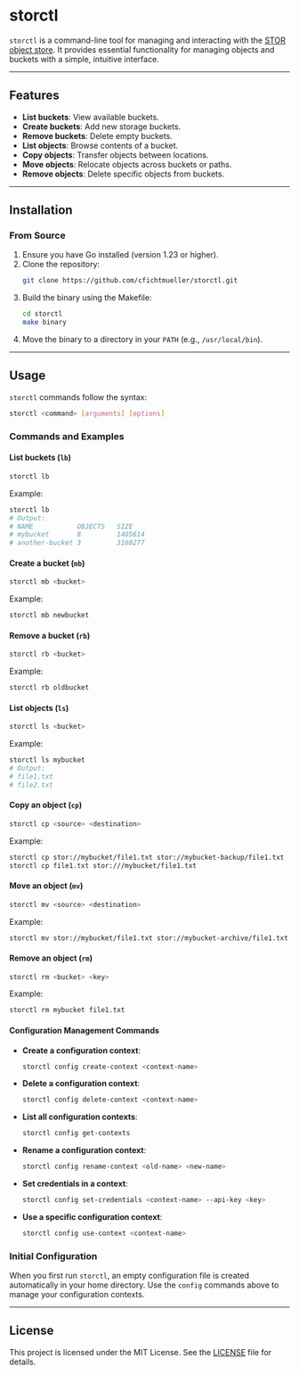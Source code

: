 # storctl

`storctl` is a command-line tool for managing and interacting with the [STOR object store](https://github.com/cfichtmueller/stor). It provides essential functionality for managing objects and buckets with a simple, intuitive interface.

---

## Features

- **List buckets**: View available buckets.
- **Create buckets**: Add new storage buckets.
- **Remove buckets**: Delete empty buckets.
- **List objects**: Browse contents of a bucket.
- **Copy objects**: Transfer objects between locations.
- **Move objects**: Relocate objects across buckets or paths.
- **Remove objects**: Delete specific objects from buckets.

---

## Installation

### From Source
1. Ensure you have Go installed (version 1.23 or higher).
2. Clone the repository:
   ```bash
   git clone https://github.com/cfichtmueller/storctl.git
   ```
3. Build the binary using the Makefile:
   ```bash
   cd storctl
   make binary
   ```
4. Move the binary to a directory in your `PATH` (e.g., `/usr/local/bin`).

---

## Usage

`storctl` commands follow the syntax:
```bash
storctl <command> [arguments] [options]
```

### Commands and Examples

#### List buckets (`lb`)
```bash
storctl lb
```
Example:
```bash
storctl lb 
# Output:
# NAME           OBJECTS   SIZE
# mybucket       8         1405614
# another-bucket 3         3160277
```

#### Create a bucket (`mb`)
```bash
storctl mb <bucket>
```
Example:
```bash
storctl mb newbucket
```

#### Remove a bucket (`rb`)
```bash
storctl rb <bucket>
```
Example:
```bash
storctl rb oldbucket
```

#### List objects (`ls`)
```bash
storctl ls <bucket>
```
Example:
```bash
storctl ls mybucket
# Output:
# file1.txt
# file2.txt
```

#### Copy an object (`cp`)
```bash
storctl cp <source> <destination>
```
Example:
```bash
storctl cp stor://mybucket/file1.txt stor://mybucket-backup/file1.txt
storctl cp file1.txt stor:///mybucket/file1.txt
```

#### Move an object (`mv`)
```bash
storctl mv <source> <destination>
```
Example:
```bash
storctl mv stor://mybucket/file1.txt stor://mybucket-archive/file1.txt
```

#### Remove an object (`rm`)
```bash
storctl rm <bucket> <key>
```
Example:
```bash
storctl rm mybucket file1.txt
```

#### Configuration Management Commands

- **Create a configuration context**:
  ```bash
  storctl config create-context <context-name>
  ```
- **Delete a configuration context**:
  ```bash
  storctl config delete-context <context-name>
  ```
- **List all configuration contexts**:
  ```bash
  storctl config get-contexts
  ```
- **Rename a configuration context**:
  ```bash
  storctl config rename-context <old-name> <new-name>
  ```
- **Set credentials in a context**:
  ```bash
  storctl config set-credentials <context-name> --api-key <key>
  ```
- **Use a specific configuration context**:
  ```bash
  storctl config use-context <context-name>
  ```

### Initial Configuration

When you first run `storctl`, an empty configuration file is created automatically in your home directory. Use the `config` commands above to manage your configuration contexts.

---

## License

This project is licensed under the MIT License. See the [LICENSE](LICENSE) file for details.

